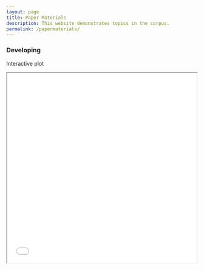 ```yaml
---
layout: page
title: Paper Materials
description: This website demonstrates topics in the corpus.
permalink: /papermaterials/
---
```


### Developing

Interactive plot


<iframe src="/assets/av_stm_model.html" height="500" width="500"></iframe>
